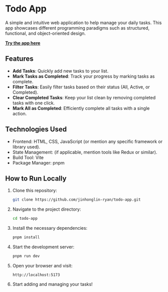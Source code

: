 # Todo App

A simple and intuitive web application to help manage your daily tasks. This app showcases different programming paradigms such as structured, functional, and object-oriented design.

[**Try the app here**](https://jinhonglin-ryan.github.io/todo-app/)

## Features

- **Add Tasks**: Quickly add new tasks to your list.
- **Mark Tasks as Completed**: Track your progress by marking tasks as complete.
- **Filter Tasks**: Easily filter tasks based on their status (All, Active, or Completed).
- **Clear Completed Tasks**: Keep your list clean by removing completed tasks with one click.
- **Mark All as Completed**: Efficiently complete all tasks with a single action.

## Technologies Used

- Frontend: HTML, CSS, JavaScript (or mention any specific framework or library used).
- State Management: (if applicable, mention tools like Redux or similar).
- Build Tool: Vite
- Package Manager: pnpm

## How to Run Locally

1. Clone this repository:
    ```bash
    git clone https://github.com/jinhonglin-ryan/todo-app.git
    ```

2. Navigate to the project directory:
    ```bash
    cd todo-app
    ```

3. Install the necessary dependencies:
    ```bash
    pnpm install
    ```

4. Start the development server:
    ```bash
    pnpm run dev
    ```

5. Open your browser and visit:
    ```
    http://localhost:5173
    ```

6. Start adding and managing your tasks!
